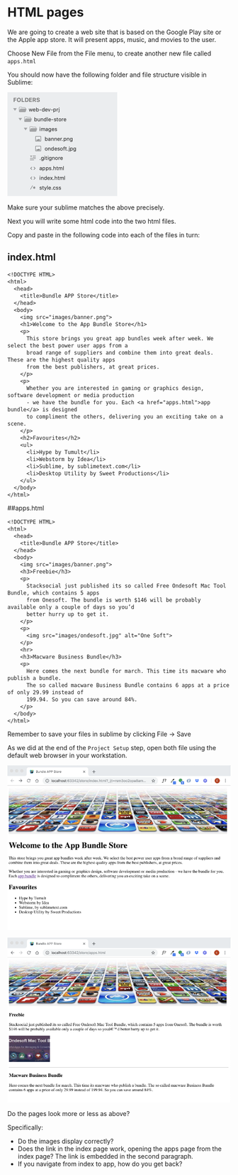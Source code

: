 # HTML pages

We are going to create a web site that is based on the Google Play site or the Apple app store. It will present apps, music, and movies to the user.

Choose New File from the File menu, to create another new file called `apps.html`

You should now have the following folder and file structure visible in Sublime:

![](./img/26x.png)

Make sure your sublime matches the above precisely.

Next you will write some html code into the two html files.

Copy and paste in the following code into each of the files in turn:

## index.html

```
<!DOCTYPE HTML>
<html>
  <head>
    <title>Bundle APP Store</title>
  </head>
  <body>
    <img src="images/banner.png">
    <h1>Welcome to the App Bundle Store</h1>
    <p>
      This store brings you great app bundles week after week. We select the best power user apps from a
      broad range of suppliers and combine them into great deals. These are the highest quality apps
      from the best publishers, at great prices.
    </p>
    <p>
      Whether you are interested in gaming or graphics design, software development or media production
      - we have the bundle for you. Each <a href="apps.html">app bundle</a> is designed
      to compliment the others, delivering you an exciting take on a scene.
    </p>
    <h2>Favourites</h2>
    <ul>
      <li>Hype by Tumult</li>
      <li>Webstorm by Idea</li>
      <li>Sublime, by sublimetext.com</li>
      <li>Desktop Utility by Sweet Productions</li>
    </ul>
  </body>
</html>
```

##apps.html

```
<!DOCTYPE HTML>
<html>
  <head>
    <title>Bundle APP Store</title>
  </head>
  <body>
    <img src="images/banner.png">
    <h3>Freebie</h3>
    <p>
      Stacksocial just published its so called Free Ondesoft Mac Tool Bundle, which contains 5 apps
      from Onesoft. The bundle is worth $146 will be probably available only a couple of days so you’d
      better hurry up to get it.
    </p>
    <p>
      <img src="images/ondesoft.jpg" alt="One Soft">
    </p>
    <hr>
    <h3>Macware Business Bundle</h3>
    <p>
      Here comes the next bundle for march. This time its macware who publish a bundle.
      The so called macware Business Bundle contains 6 apps at a price of only 29.99 instead of
      199.94. So you can save around 84%.
    </p>
  </body>
</html>
```

Remember to save your files in sublime by clicking File -> Save

As we did at the end of the `Project Setup` step, open both file using the default web browser in your workstation.

![](./img/24x.png)

![](./img/25x.png)

Do the pages look more or less as above?

Specifically:

- Do the images display correctly?
- Does the link in the index page work, opening the apps page from the index page? The link is embedded in the second paragraph.
- If you navigate from index to app, how do you get back?
